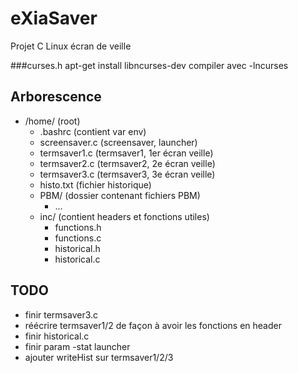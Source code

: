 # eXiaSaver
Projet C Linux écran de veille

###curses.h
apt-get install libncurses-dev
compiler avec -lncurses

## Arborescence
* /home/ (root)
  * .bashrc (contient var env)
  * screensaver.c (screensaver, launcher)
  * termsaver1.c (termsaver1, 1er écran veille)
  * termsaver2.c (termsaver2, 2e  écran veille)
  * termsaver3.c (termsaver3, 3e  écran veille)
  * histo.txt (fichier historique)
  * PBM/ (dossier contenant fichiers PBM)
    * ...
  * inc/ (contient headers et fonctions utiles)
    * functions.h
    * functions.c
    * historical.h
    * historical.c

## TODO
* finir termsaver3.c
* réécrire termsaver1/2 de façon à avoir les fonctions en header
* finir historical.c
* finir param -stat launcher
* ajouter writeHist sur termsaver1/2/3
